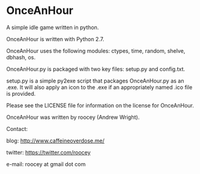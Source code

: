 # OnceAnHour
A simple idle game written in python.

OnceAnHour is written with Python 2.7.

OnceAnHour uses the following modules: ctypes, time, random, shelve, dbhash, os.

OnceAnHour.py is packaged with two key files: setup.py and config.txt.

setup.py is a simple py2exe script that packages OnceAnHour.py as an .exe. It will also apply an icon to the .exe if an appropriately named .ico file is provided.

Please see the LICENSE file for information on the license for OnceAnHour.

OnceAnHour was written by roocey (Andrew Wright).

Contact:

blog: http://www.caffeineoverdose.me/

twitter: https://twitter.com/roocey

e-mail: roocey at gmail dot com
